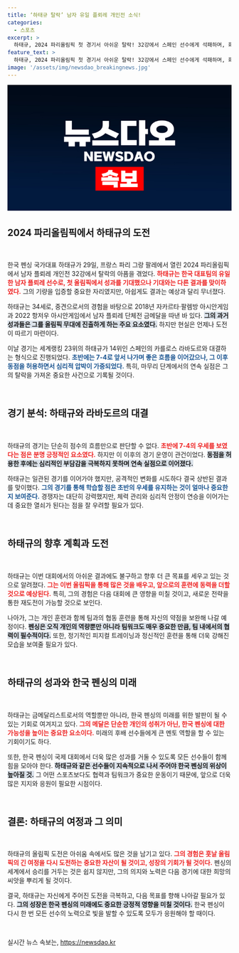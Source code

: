 ```yaml
---
title: ‘하태규 탈락’ 남자 유일 플뢰레 개인전 소식!
categories:
  - 스포츠
excerpt: >
  하태규, 2024 파리올림픽 첫 경기서 아쉬운 탈락! 32강에서 스페인 선수에게 석패하며, 화려한 경력을 뒤로 하고 첫 올림픽 꿈이 무너졌다. 과연 그가 다시 일어설 수 있을까?
feature_text: >
  하태규, 2024 파리올림픽 첫 경기서 아쉬운 탈락! 32강에서 스페인 선수에게 석패하며, 화려한 경력을 뒤로 하고 첫 올림픽 꿈이 무너졌다. 과연 그가 다시 일어설 수 있을까?
image: '/assets/img/newsdao_breakingnews.jpg'
---
```


<p><img src="/assets/img/newsdao_breakingnews.jpg" alt="ranknews 속보" /></p>

<h2 data-ke-size="size26">2024 파리올림픽에서 하태규의 도전</h2>

<p data-ke-size="size16">&nbsp;</p>

<p>한국 펜싱 국가대표 하태규가 29일, 프랑스 파리 그랑 팔레에서 열린 2024 파리올림픽에서 남자 플뢰레 개인전 32강에서 탈락의 아픔을 겪었다. <b><span style="color: #ee2323;">하태규는 한국 대표팀의 유일한 남자 플뢰레 선수로, 첫 올림픽에서 성과를 기대했으나 기대와는 다른 결과를 맞이하였다.</span></b> 그의 기량을 입증할 중요한 자리였지만, 아쉽게도 결과는 예상과 달리 무너졌다. </p>

<p>하태규는 34세로, 중견으로서의 경험을 바탕으로 2018년 자카르타·팔렘방 아시안게임과 2022 항저우 아시안게임에서 남자 플뢰레 단체전 금메달을 따낸 바 있다. <b><span style="background-color: #21538527;">그의 과거 성과들은 그를 올림픽 무대에 진출하게 하는 주요 요소였다.</span></b> 하지만 현실은 언제나 도전이 따르기 마련이다. </p>

<p>이날 경기는 세계랭킹 23위의 하태규가 14위인 스페인의 카를로스 라바도르와 대결하는 형식으로 진행되었다. <b><span style="color: #1a5490;">초반에는 7-4로 앞서 나가며 좋은 흐름을 이어갔으나, 그 이후 동점을 허용하면서 심리적 압박이 가중되었다.</span></b> 특히, 마무리 단계에서의 연속 실점은 그의 탈락을 가져온 중요한 사건으로 기록될 것이다.</p>

<p data-ke-size="size16">&nbsp;</p>

<h2 data-ke-size="size26">경기 분석: 하태규와 라바도르의 대결</h2>

<p data-ke-size="size16">&nbsp;</p>

<p>하태규의 경기는 단순히 점수의 흐름만으로 판단할 수 없다. <b><span style="color: #ee2323;">초반에 7-4의 우세를 보였다는 점은 분명 긍정적인 요소였다.</span></b> 하지만 이 이후의 경기 운영이 관건이었다. <b><span style="background-color: #21538527;">동점을 허용한 후에는 심리적인 부담감을 극복하지 못하며 연속 실점으로 이어졌다.</span></b> </p>

<p>하태규는 일관된 경기를 이어가야 했지만, 공격적인 변화를 시도하다 결국 상반된 결과를 맞이했다. <b><span style="color: #1a5490;">그의 경기를 통해 학습할 점은 초반의 우세를 유지하는 것이 얼마나 중요한지 보여준다.</span></b> 경쟁자는 대단히 강력했지만, 체력 관리와 심리적 안정이 연승을 이어가는 데 중요한 열쇠가 된다는 점을 잘 우려할 필요가 있다.</p>

<p data-ke-size="size16">&nbsp;</p>

<h2 data-ke-size="size26">하태규의 향후 계획과 도전</h2>

<p data-ke-size="size16">&nbsp;</p>

<p>하태규는 이번 대회에서의 아쉬운 결과에도 불구하고 향후 더 큰 목표를 세우고 있는 것으로 알려졌다. <b><span style="color: #ee2323;">그는 이번 올림픽을 통해 많은 것을 배우고, 앞으로의 훈련에 동력을 더할 것으로 예상된다.</span></b> 특히, 그의 경험은 다음 대회에 큰 영향을 미칠 것이고, 새로운 전략을 통한 재도전이 가능할 것으로 보인다.</p>

<p>나아가, 그는 개인 훈련과 함께 팀과의 협동 훈련을 통해 자신의 약점을 보완해 나갈 예정이다. <b><span style="background-color: #21538527;">펜싱은 오직 개인의 역량뿐만 아니라 팀워크도 매우 중요한 만큼, 팀 내에서의 협력이 필수적이다.</span></b> 또한, 정기적인 피지컬 트레이닝과 정신적인 훈련을 통해 더욱 강해진 모습을 보여줄 필요가 있다.</p>

<p data-ke-size="size16">&nbsp;</p>

<h2 data-ke-size="size26">하태규의 성과와 한국 펜싱의 미래</h2>

<p data-ke-size="size16">&nbsp;</p>

<p>하태규는 금메달리스트로서의 역할뿐만 아니라, 한국 펜싱의 미래를 위한 발판이 될 수 있는 기회로 여겨지고 있다. <b><span style="color: #ee2323;">그의 메달은 단순한 개인의 성취가 아닌, 한국 펜싱에 대한 가능성을 높이는 중요한 요소이다.</span></b> 미래의 후배 선수들에게 큰 멘토 역할을 할 수 있는 기회이기도 하다.</p>

<p>또한, 한국 펜싱이 국제 대회에서 더욱 많은 성과를 거둘 수 있도록 모든 선수들이 함께 힘을 모아야 한다. <b><span style="background-color: #21538527;">하태규와 같은 선수들이 지속적으로 나서 주어야 한국 펜싱의 위상이 높아질 것.</span></b> 그 어떤 스포츠보다도 협력과 팀워크가 중요한 운동이기 때문에, 앞으로 더욱 많은 지지와 응원이 필요한 시점이다.</p>

<p data-ke-size="size16">&nbsp;</p>

<h2 data-ke-size="size26">결론: 하태규의 여정과 그 의미</h2>

<p data-ke-size="size16">&nbsp;</p>

<p>하태규의 올림픽 도전은 아쉬움 속에서도 많은 것을 남기고 있다. <b><span style="color: #ee2323;">그의 경험은 훗날 올림픽의 긴 여정을 다시 도전하는 중요한 자산이 될 것이고, 성장의 기회가 될 것이다.</span></b> 펜싱의 세계에서 승리를 거두는 것은 쉽지 않지만, 그의 의지와 노력은 다음 경기에 대한 희망의 씨앗을 뿌리게 될 것이다. </p>

<p>결국, 하태규는 자신에게 주어진 도전을 극복하고, 다음 목표를 향해 나아갈 필요가 있다. <b><span style="background-color: #21538527;">그의 성장은 한국 펜싱의 미래에도 중요한 긍정적 영향을 미칠 것이다.</span></b> 한국 펜싱이 다시 한 번 모든 선수의 노력으로 빛을 발할 수 있도록 모두가 응원해야 할 때이다. </p>

<p data-ke-size="size16">&nbsp;</p>
실시간 뉴스 속보는, <a href="https://newsdao.kr" rel="dofollow">https://newsdao.kr</a>


